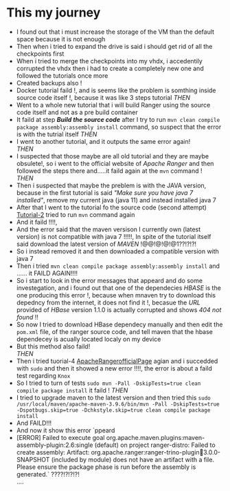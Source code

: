 # This my journey  

- I found out that i must increase the storage of the VM than the default space because it is not enough  
- Then when i tried to expand the drive is said i should get rid of all the checkpoints first  
- When i tried to merge the checkpoints into my vhdx, i accedentily corrupted the vhdx then i had to create a completely new one and followed the tutorials once more
- Created backups also !
- Docker tutorial faild !, and is seems like the problem is somthing inside source code itself !, because it was like 3 steps tutorial
*THEN*  
- Went to a whole new tutorial that i will build Ranger using the source code itself and not as a pre build container
- It faild at step ***Build the source code*** after I try to run `mvn clean compile package assembly:assembly install` command, so suspect that the error is with the tutrial itself
*THEN*  
- I went to another tutorial, and it outputs the same error again!  
*THEN*  
- I suspected that those maybe are all old tutorial and they are maybe obsulete!, so i went to the official website of *Apache Ranger* and then followed the steps there and.....it faild again at the `mvn` command !  
*THEN*
- Then i suspected that maybe the preblem is with the JAVA version, because in the first tutorial is said *"Make sure you have java 7 installed"*, remove my current java (java 11) and instead installed java 7
- After that I went to the tutorial fo the source code (second attempt) [Tutorial-2](https://cwiki.apache.org/confluence/display/RANGER/Apache+Ranger+0.5.0+Installation) tried to run `mvn` command again 
- And it faild !!!!,
- And the error said that the maven versison I currently own (latest version) is not compatible with java 7 !!!!!, In spite of the tutorial itself said download the latest version of *MAVEN* !@@!@!@!@1??!?!?!  
- So i instead removed it and then downloaded a compatible version with java 7
- Then i tried `mvn clean compile package assembly:assembly install` and ...... it FAILD AGAIN!!!!  
- So i start to look in the error messages that appeard and do some investegation, and i found out that one of the dependecies *HBASE* is the one producing this error !, because when mnaven try to download this depedncy from the internet, it does not find it !, becasue the *URL* provided of *HBase* version 1.1.0 is actually corrupted and shows *404 not found* !! 
- So now I tried to download HBase dependecy manually and then edit the `pom.xml` file, of the ranger source code, and tell maven that the hbase dependecey is acually located localy on my device  
- But this method also faild!  
*THEN*
- Then i tried tuorial-4 [ApacheRangerofficialPage](https://ranger.apache.org/quick_start_guide.html) agian and i succedded with `sudo` and then it showed a new error !!!!, the error is about a faild test regarding `Knox`    
-   So I tried to turn of tests `sudo mvn -Pall -DskipTests=true clean compile package install` it faild !
*THEN*  
-   I tried to upgrade maven to the latest version and then tried this `sudo /usr/local/maven/apache-maven-3.9.6/bin/mvn -Pall -DskipTests=true -Dspotbugs.skip=true -Dchkstyle.skip=true clean compile package install `  
-   And FAILD!!!
-   And now it show this error `ppeard  
- [ERROR] Failed to execute goal org.apache.maven.plugins:maven-assembly-plugin:2.6:single (default) on project ranger-distro: Failed to create assembly: Artifact: org.apache.ranger:ranger-trino-plugin:jar:3.0.0-SNAPSHOT (included by module) does not have an artifact with a file. Please ensure the package phase is run before the assembly is generated.` ????!?!?!?!  
....
 
